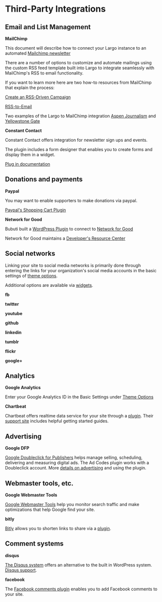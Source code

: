 Third-Party Integrations
========================

Email and List Management
-------------------------


**MailChimp**


This document will describe how to connect your Largo instance to an automated [Mailchimp newsletter](http://mailchimp.com)

There are a number of options to customize and automate mailings using the custom RSS feed template built into Largo to integrate seamlessly with MailChimp's RSS to email functionality.

If you want to learn more here are two how-to resources from MailChimp that explain the process:

[Create an RSS-Driven Campaign](http:////kb.mailchimp.com/campaigns/rss-in-campaigns/create-an-rss-driven-campaign)

[RSS-to-Email](http://mailchimp.com/features/rss-to-email)

Two examples of the Largo to MailChimp integration [Aspen Journalism](http://aspenjournalism.org/) and [Yellowstone Gate](http://www.yellowstonegate.com)

**Constant Contact**

Constant Contact offers integration for newsletter sign ups and events.

The plugin includes a form designer that enables you to create forms and display them in a widget.

[Plug in documentation](https://wordpress.org/plugins/constant-contact-api/)


Donations and payments
----------------------

 **Paypal**
 
You may want to enable supporters to make donations via paypal.  
 
[Paypal's Shopping Cart Plugin](https://wordpress.org/plugins/wordpress-simple-paypal-shopping-cart/)
 
 **Network for Good**
 
Bubuti built a [WordPress Plugin](https://wordpress.org/plugins/bubuti-donation/) to connect to [Network for Good](http://www1.networkforgood.org/)

Network for Good maintains a [Developer's Resource Center](http://www.thenetworkforgood.org/t5/Developer-Resource-Center/ct-p/Developer)

Social networks
---------------

Linking your site to social media networks is primarily done through entering the links for your organization's social media accounts in the basic settings of [theme options](http://largo.readthedocs.org/users/themeoptions.html).

Additional options are available via  [widgets](http://largo.readthedocs.org/users/sidebarswidgets.html).  

 **fb**
 
 **twitter**
 
 **youtube**
 
 **github**
 
 **linkedin**
 
  **tumblr**
  
 **flickr**
 
 **google+**
 
Analytics
---------

 **Google Analytics**
 
Enter your Google Analytics ID in the Basic Settings under [Theme Options](http://largo.readthedocs.org/users/themeoptions.html) 
 
 **Chartbeat**

Chartbeat offers realtime data service for your site through a [plugin](https://wordpress.org/plugins/chartbeat/).  Their [support site](http://support.chartbeat.com/) 
includes helpful getting started guides.
 
Advertising
-----------

 **Google DFP**
 
[Google Doubleclick for Publishers](https://www.google.com/doubleclick/publishers/welcome/#error=no_adsense?auser=0) helps manage selling, scheduling, delivering and measuring digital ads.  The Ad Codes plugin works with a Doubleclick account.  More [details on advertising](http://largo.readthedocs.org/users/ads.html) and using the plugin. 
 
Webmaster tools, etc.
--------------------

 **Google Webmaster Tools**
 
[Google Webmaster Tools](https://www.google.com/webmasters/tools/home?hl=en) help you monitor search traffic and make optimizations that help  Google find your site.
 
 **bitly**
 
[Bitly](https://bitly.com/) allows you to shorten links to share via a [plugin](https://wordpress.org/plugins/bitly).
 
Comment systems
---------------

 **disqus**
 
[The Disqus system](https://wordpress.org/plugins/disqus-comment-system/) offers an alternative to the built in WordPress system.   [Disqus support](https://disqus.com/support/).

 **facebook**
 
The [Facebook comments plugin](https://wordpress.org/plugins/facebook-comments-plugin/) enables you to add Facebook comments to your site.
